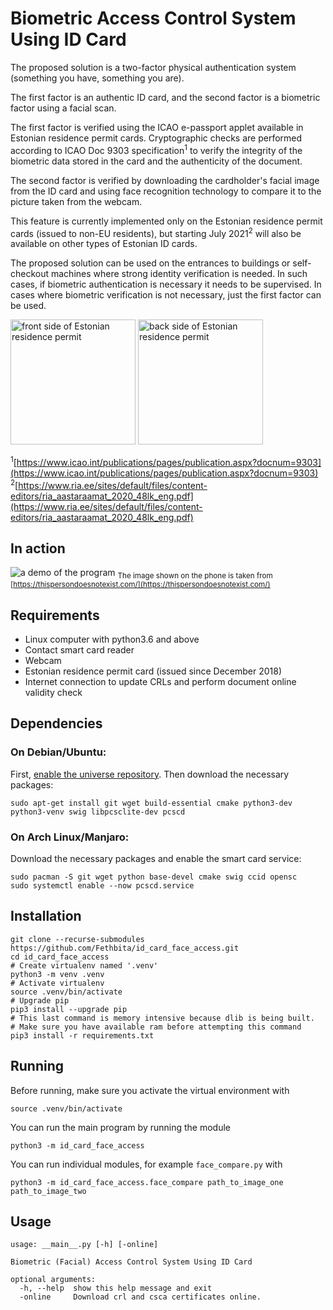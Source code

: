 # Biometric Access Control System Using ID Card

The proposed solution is a two-factor physical authentication system (something you have, something you are).

The first factor is an authentic ID card, and the second factor is a biometric factor using a facial scan.

The first factor is verified using the ICAO e-passport applet available in Estonian residence permit cards. Cryptographic checks are performed according to ICAO Doc 9303 specification<sup>1</sup> to verify the integrity of the biometric data stored in the card and the authenticity of the document.

The second factor is verified by downloading the cardholder's facial image from the ID card and using face recognition technology to compare it to the picture taken from the webcam.

This feature is currently implemented only on the Estonian residence permit cards (issued to non-EU residents), but starting July 2021<sup>2</sup> will also be available on other types of Estonian ID cards.

The proposed solution can be used on the entrances to buildings or self-checkout machines where strong identity verification is needed. In such cases, if biometric authentication is necessary it needs to be supervised. In cases where biometric verification is not necessary, just the first factor can be used.

<img src="https://www.politsei.ee/thumbs/1800x1800r/Dokumentide%20naeidised/elamisloakaart2018/elamisloakaart-2018-esikuelg.jpg" height="200" alt="front side of Estonian residence permit"> <img src="https://www.politsei.ee/thumbs/1800x1800r/Dokumentide%20naeidised/elamisloakaart2018/elamisloakaart-2018-tagakuelg.jpg?c3509c0c85" height="200" alt="back side of Estonian residence permit">

<sup>1</sup>[https://www.icao.int/publications/pages/publication.aspx?docnum=9303](https://www.icao.int/publications/pages/publication.aspx?docnum=9303)  
<sup>2</sup>[https://www.ria.ee/sites/default/files/content-editors/ria_aastaraamat_2020_48lk_eng.pdf](https://www.ria.ee/sites/default/files/content-editors/ria_aastaraamat_2020_48lk_eng.pdf)


## In action

![a demo of the program](docs/images/demo.gif)
<sub>The image shown on the phone is taken from [https://thispersondoesnotexist.com/](https://thispersondoesnotexist.com/)</sub>


## Requirements
* Linux computer with python3.6 and above
* Contact smart card reader
* Webcam
* Estonian residence permit card (issued since December 2018)
* Internet connection to update CRLs and perform document online validity check

## Dependencies
### On Debian/Ubuntu:
First, [enable the universe repository](https://help.ubuntu.com/community/Repositories/Ubuntu).
Then download the necessary packages:
```shell
sudo apt-get install git wget build-essential cmake python3-dev python3-venv swig libpcsclite-dev pcscd
```
### On Arch Linux/Manjaro:
Download the necessary packages and enable the smart card service:
```shell
sudo pacman -S git wget python base-devel cmake swig ccid opensc
sudo systemctl enable --now pcscd.service
```

## Installation
```shell
git clone --recurse-submodules https://github.com/Fethbita/id_card_face_access.git
cd id_card_face_access
# Create virtualenv named '.venv'
python3 -m venv .venv
# Activate virtualenv
source .venv/bin/activate
# Upgrade pip
pip3 install --upgrade pip
# This last command is memory intensive because dlib is being built.
# Make sure you have available ram before attempting this command
pip3 install -r requirements.txt
```

## Running

Before running, make sure you activate the virtual environment with
```shell
source .venv/bin/activate
```
You can run the main program by running the module
```shell
python3 -m id_card_face_access
```
You can run individual modules, for example `face_compare.py` with
```shell
python3 -m id_card_face_access.face_compare path_to_image_one path_to_image_two
```

## Usage
```
usage: __main__.py [-h] [-online]

Biometric (Facial) Access Control System Using ID Card

optional arguments:
  -h, --help  show this help message and exit
  -online     Download crl and csca certificates online.
```
